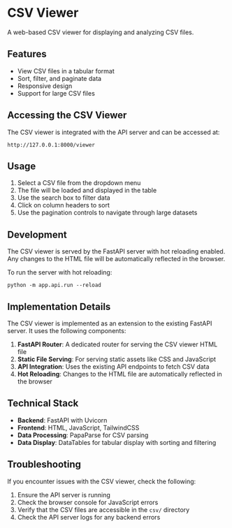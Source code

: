 # CSV Viewer

A web-based CSV viewer for displaying and analyzing CSV files.

## Features

- View CSV files in a tabular format
- Sort, filter, and paginate data
- Responsive design
- Support for large CSV files

## Accessing the CSV Viewer

The CSV viewer is integrated with the API server and can be accessed at:

```
http://127.0.0.1:8000/viewer
```

## Usage

1. Select a CSV file from the dropdown menu
2. The file will be loaded and displayed in the table
3. Use the search box to filter data
4. Click on column headers to sort
5. Use the pagination controls to navigate through large datasets

## Development

The CSV viewer is served by the FastAPI server with hot reloading enabled. Any changes to the HTML file will be automatically reflected in the browser.

To run the server with hot reloading:

```
python -m app.api.run --reload
```

## Implementation Details

The CSV viewer is implemented as an extension to the existing FastAPI server. It uses the following components:

1. **FastAPI Router**: A dedicated router for serving the CSV viewer HTML file
2. **Static File Serving**: For serving static assets like CSS and JavaScript
3. **API Integration**: Uses the existing API endpoints to fetch CSV data
4. **Hot Reloading**: Changes to the HTML file are automatically reflected in the browser

## Technical Stack

- **Backend**: FastAPI with Uvicorn
- **Frontend**: HTML, JavaScript, TailwindCSS
- **Data Processing**: PapaParse for CSV parsing
- **Data Display**: DataTables for tabular display with sorting and filtering

## Troubleshooting

If you encounter issues with the CSV viewer, check the following:

1. Ensure the API server is running
2. Check the browser console for JavaScript errors
3. Verify that the CSV files are accessible in the `csv/` directory
4. Check the API server logs for any backend errors